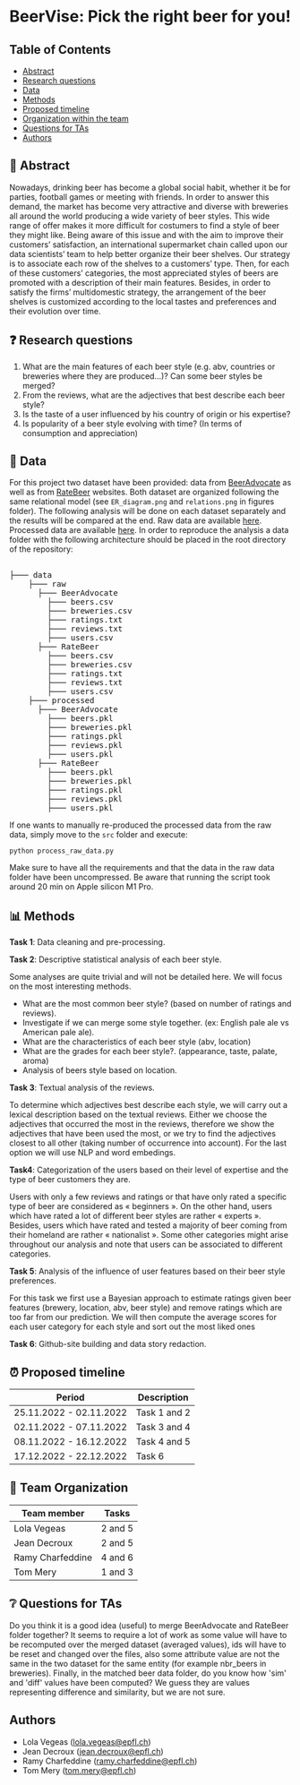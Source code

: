 # BeerVise: Pick the right beer for you!

## Table of Contents 
- [Abstract](#abstract)
- [Research questions](#research-questions)
- [Data](#data)
- [Methods](#methods)
- [Proposed timeline](#proposed-timeline)
- [Organization within the team](#organization-within-the-team)
- [Questions for TAs](#questions-for-tas)
- [Authors](#authors)

## 📝 Abstract 
Nowadays, drinking beer has become a global social habit, whether it be for parties, football games or meeting with friends. In order to answer this demand, the market has become very attractive and diverse with breweries all around the world producing a wide variety of beer styles. This wide range of offer makes it more difficult for costumers to find a style of beer they might like. Being aware of this issue and with the aim to improve their customers’ satisfaction, an international supermarket chain called upon our data scientists’ team to help better organize their beer shelves. Our strategy is to associate each row of the shelves to a customers’ type. Then, for each of these customers’ categories, the most appreciated styles of beers are promoted with a description of their main features. Besides, in order to satisfy the firms’ multidomestic strategy, the arrangement of the beer shelves is customized according to the local tastes and preferences and their evolution over time. 

## ❓ Research questions 
1. What are the main features of each beer style (e.g. abv, countries or breweries where they are produced…)? Can some beer styles be merged?
2. From the reviews, what are the adjectives that best describe each beer style?
3. Is the taste of a user influenced by his country of origin or his expertise? 
4. Is popularity of a beer style evolving with time? (In terms of consumption and appreciation)

## 💾 Data
For this project two dataset have been provided: data from [BeerAdvocate](https://www.beeradvocate.com) as well as from [RateBeer](https://www.ratebeer.com/) websites.
Both dataset are organized following the same relational model (see `ER_diagram.png` and `relations.png` in figures folder). The following analysis will be done on each dataset separately and the results will be compared at the end. Raw data are available [here](https://drive.google.com/drive/folders/1Wz6D2FM25ydFw_-41I9uTwG9uNsN4TCF).
Processed data are available [here](https://drive.switch.ch/index.php/s/QBPV4ptiUoV8XER). In order to reproduce the analysis a data folder with the following architecture should be placed in the root directory of the repository:

<pre>  
├─── data
    ├─── raw
      ├─── BeerAdvocate
        ├─── beers.csv
        ├─── breweries.csv
        ├─── ratings.txt
        ├─── reviews.txt
        ├─── users.csv
      ├─── RateBeer
        ├─── beers.csv
        ├─── breweries.csv
        ├─── ratings.txt
        ├─── reviews.txt
        ├─── users.csv
    ├─── processed
      ├─── BeerAdvocate
        ├─── beers.pkl
        ├─── breweries.pkl
        ├─── ratings.pkl
        ├─── reviews.pkl
        ├─── users.pkl
      ├─── RateBeer
        ├─── beers.pkl
        ├─── breweries.pkl
        ├─── ratings.pkl
        ├─── reviews.pkl
        ├─── users.pkl 
</pre>

If one wants to manually re-produced the processed data from the raw data, simply move to the `src` folder and execute:
    
    python process_raw_data.py

Make sure to have all the requirements and that the data in the raw data folder have been uncompressed. Be aware that running the script took around 20 min on Apple silicon M1 Pro. 

## 📊 Methods 

**Task 1**: Data cleaning and pre-processing.

**Task 2**: Descriptive statistical analysis of each beer style.

Some analyses are quite trivial and will not be detailed here. We will focus on the most interesting methods.

- What are the most common beer style? (based on number of ratings and reviews).
- Investigate if we can merge some style together. (ex: English pale ale vs American pale ale).
- What are the characteristics of each beer style (abv, location)
- What are the grades for each beer style?. (appearance, taste, palate, aroma)
- Analysis of beers style based on location.

**Task 3**: Textual analysis of the reviews.

To determine which adjectives best describe each style, we will carry out a lexical description based on the textual reviews. Either we choose the adjectives that occurred the most in the reviews, therefore we show the adjectives that have been used the most, or we try to find the adjectives closest to all other (taking number of occurrence into account). For the last option we will use NLP and word embedings.  

**Task4**: Categorization of the users based on their level of expertise and the type of beer customers they are.

Users with only a few reviews and ratings or that have only rated a specific type of beer are considered as « beginners ». On the other hand, users which have rated a lot of different beer styles are rather « experts ». Besides, users which have rated and tested a majority of beer coming from their homeland are rather « nationalist ». Some other categories might arise throughout our analysis and note that users can be associated to different categories.

**Task 5**: Analysis of the influence of user features based on their beer style preferences.

For this task we first use a Bayesian approach to estimate ratings given beer features (brewery, location, abv, beer style) and remove ratings which are too far from our prediction. We will then compute the average scores for each user category for each style and sort out the most liked ones

**Task 6**: Github-site building and data story redaction.
## ⏰ Proposed timeline 

| Period                 | Description               |
| ---------------------- | ------------------------- |
| 25.11.2022 - 02.11.2022      | Task 1 and 2|
| 02.11.2022 - 07.11.2022      | Task 3 and 4|
| 08.11.2022 - 16.12.2022      | Task 4 and 5|
| 17.12.2022 - 22.12.2022      | Task 6 |

## 🤝 Team Organization 
<table class="tg">
<thead>
  <tr>
    <th class="tg-0pky">Team member</th>
    <th class="tg-0pky">Tasks</th>
  </tr>
</thead>
<tbody>
  <tr>
    <td class="tg-0pky">Lola Vegeas</td>
    <td class="tg-0pky">2 and 5</td>
  </tr>
  <tr>
    <td class="tg-0pky">Jean Decroux</td>
    <td class="tg-0pky">2 and 5</td>
  </tr>
  <tr>
    <td class="tg-0pky">Ramy Charfeddine</td>
    <td class="tg-0pky"> 4 and 6</td>
  </tr>
  <tr>
    <td class="tg-0pky">Tom Mery</td>
    <td class="tg-0pky">1 and 3</td>
  </tr>
</tbody>
</table>

## ❔ Questions for TAs 
Do you think it is a good idea (useful) to merge BeerAdvocate and RateBeer folder together? It seems to require a lot of work as some value will have to be recomputed over the merged dataset (averaged values), ids will have to be reset and changed over the files, also some attribute value are not the same in the two dataset for the same entity (for example nbr_beers in breweries). Finally, in the matched beer data folder, do you know how 'sim' and 'diff' values have been computed? We guess they are values representing difference and similarity, but we are not sure.

## Authors
- Lola Vegeas (lola.vegeas@epfl.ch)
- Jean Decroux (jean.decroux@epfl.ch)
- Ramy Charfeddine (ramy.charfeddine@epfl.ch)
- Tom Mery (tom.mery@epfl.ch)
